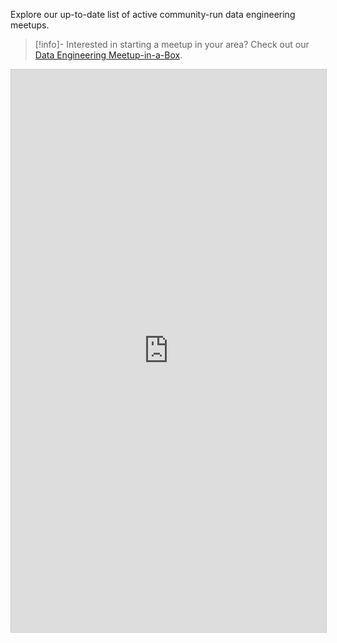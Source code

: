 Explore our up-to-date list of active community-run data engineering meetups.

> [!info]- Interested in starting a meetup in your area? Check out our [Data Engineering Meetup-in-a-Box](https://github.com/data-engineering-community/data-engineering-meetup-in-a-box).

<iframe class="airtable-embed" src="https://airtable.com/embed/app4FdNXNPxsqJilL/shrVRMIH54IUr9VMu?backgroundColor=cyan&viewControls=on" frameborder="0" onmousewheel="" width="100%" height="900" style="background: transparent; border: 1px solid #ccc;"></iframe>